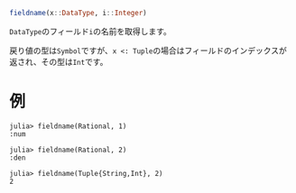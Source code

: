 ```julia
fieldname(x::DataType, i::Integer)
```

`DataType`のフィールド`i`の名前を取得します。

戻り値の型は`Symbol`ですが、`x <: Tuple`の場合はフィールドのインデックスが返され、その型は`Int`です。

# 例

```jldoctest
julia> fieldname(Rational, 1)
:num

julia> fieldname(Rational, 2)
:den

julia> fieldname(Tuple{String,Int}, 2)
2
```
